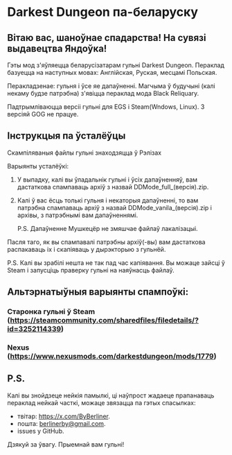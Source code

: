 # Darkest Dungeon па-беларуску
## Вітаю вас, шаноўнае спадарства! На сувязі выдавецтва Яндоўка!
Гэты мод з'яўляецца беларусізатарам гульні Darkest Dungeon.
Пераклад базуецца на наступных мовах: Англійская, Руская, месцамі Польская.

Перакладзенае: гульня і ўсе яе дапаўненні. Магчыма ў будучыні (калі некаму будзе патрэбна) з'явіцца пераклад мода Black Reliquary.

Падтрымліваюцца версіі гульні для EGS і Steam(Wndows, Linux). З версіяй GOG не працуе. 

## Інструкцыя па ўсталёўцы
Скампіляваныя файлы гульні знаходзяцца ў Рэлізах

Варыянты усталёўкі:
 1. У выпадку, калі вы ўладальнік гульні і ўсіх дапаўненняў, вам дастаткова спампаваць архіў з назвай DDMode_full_(версія).zip.
 2. Калі ў вас ёсць толькі гульня і некаторыя дапаўненні, то вам патрэбна спампаваць архіў з назвай DDMode_vanila_(версія).zip і архівы, з патрэбнымі вам дапаўненнямі.

    P.S. Дапаўненне Мушкецёр не змяшчае файлаў лакалізацыі.

Пасля таго, як вы спампавалі патрэбны архіў(-вы) вам дастаткова распакаваць іх і скапіяваць у дырэкторыю з гульнёй.

P.S.
Калі вы зрабілі нешта не так пад час капіявання. Вы можаце зайсці ў Steam і запусціць праверку гульні на наяўнасць файлаў.

## Альтэрнатыўныя варыянты спампоўкі:
### Старонка гульні ў Steam (https://steamcommunity.com/sharedfiles/filedetails/?id=3252114339)
### Nexus (https://www.nexusmods.com/darkestdungeon/mods/1779) 

## P.S.
Калі вы знойдзеце нейкія памылкі, ці наўпрост жадаеце прапанаваць пераклад нейкай часткі, можаце звязацца па гэтых спасылках: 
- твітар: https://x.com/ByBerliner.
- пошта: berlinerby@gmail.com.
- issues у GitHub.

Дзякуй за ўвагу. Прыемнай вам гульні!
